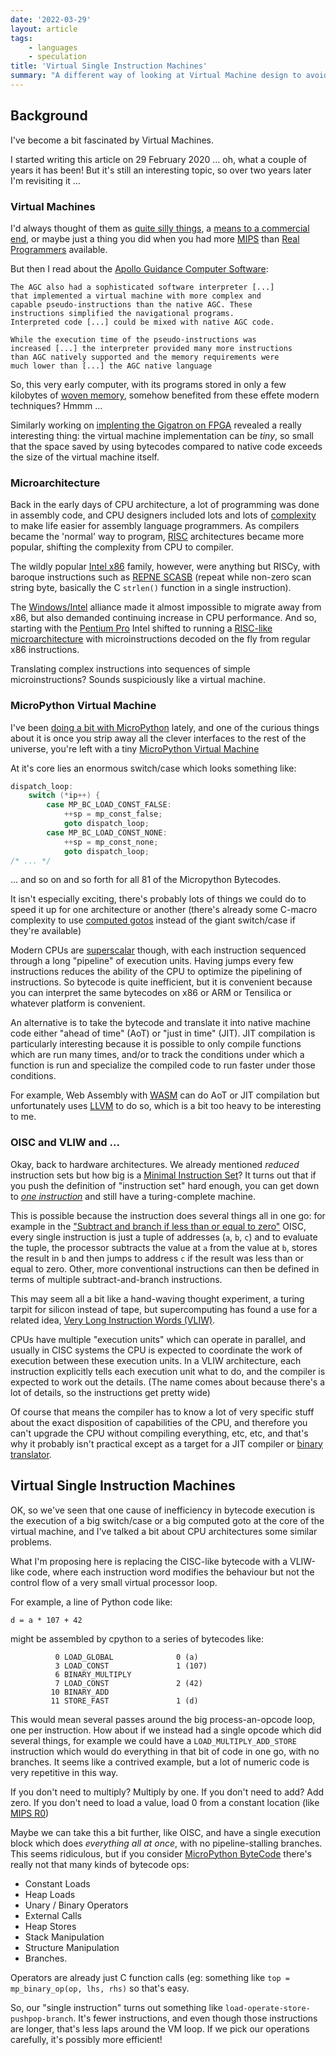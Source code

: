 ```yaml
---
date: '2022-03-29'
layout: article
tags:
    - languages
    - speculation
title: 'Virtual Single Instruction Machines'
summary: "A different way of looking at Virtual Machine design to avoid a big if/elsif selector"
---
```


## Background

I've become a bit fascinated by Virtual Machines.

I started writing this article on 29 February 2020 ... oh, what a couple of years it has been!
But it's still an interesting topic, so over two years later I'm revisiting it ...

### Virtual Machines

I'd always thought of them as [quite silly things](https://en.wikipedia.org/wiki/Esoteric_programming_language), a 
[means to a commercial end](https://en.wikipedia.org/wiki/Java_virtual_machine), or maybe
just a thing you did when you had more
[MIPS](https://en.wikipedia.org/wiki/Instructions_per_second#Millions_of_instructions_per_second_(MIPS))
than [Real](https://www.xkcd.com/378/)
[Programmers](https://en.wikipedia.org/wiki/Real_Programmers_Don%27t_Use_Pascal) available.

But then I read about the [Apollo Guidance Computer Software](https://en.wikipedia.org/wiki/Apollo_Guidance_Computer#Software):

    The AGC also had a sophisticated software interpreter [...]
    that implemented a virtual machine with more complex and
    capable pseudo-instructions than the native AGC. These
    instructions simplified the navigational programs.
    Interpreted code [...] could be mixed with native AGC code.

    While the execution time of the pseudo-instructions was
    increased [...] the interpreter provided many more instructions
    than AGC natively supported and the memory requirements were
    much lower than [...] the AGC native language

So, this very early computer, with its programs stored in only a few kilobytes of
[woven memory](https://en.wikipedia.org/wiki/Core_rope_memory), somehow benefited from
these effete modern techniques?  Hmmm ...

Similarly working on [implenting the Gigatron on FPGA](/art/migen-gigatron/) revealed
a really interesting thing: the virtual machine implementation can be *tiny*, so small
that the space saved by using bytecodes compared to native code exceeds the size of the 
virtual machine itself.

### Microarchitecture

Back in the early days of CPU architecture, a lot of programming was done in 
assembly code, and CPU designers included lots and lots of 
[complexity](https://en.wikipedia.org/wiki/Complex_instruction_set_computer)
to make life easier for assembly language programmers.
As compilers became the 'normal' way to program, 
[RISC](https://en.wikipedia.org/wiki/Reduced_instruction_set_computer) architectures
became more popular, shifting the complexity from CPU to compiler.

The wildly popular [Intel x86](https://en.wikipedia.org/wiki/X86) family, however,
were anything but RISCy, with baroque instructions such as
[REPNE SCASB](https://stackoverflow.com/questions/26783797/repnz-scas-assembly-instruction-specifics)
(repeat while non-zero scan string byte, basically the C `strlen()` function in a
single instruction).

The [Windows/Intel](https://www.wired.com/2017/03/wintel-going-not-dead-yet/) alliance
made it almost impossible to migrate away from x86, but also demanded continuing
increase in CPU performance. And so, starting with the
[Pentium Pro](https://en.wikipedia.org/wiki/Pentium_Pro#Summary)
Intel shifted to running a
[RISC-like microarchitecture](https://en.wikipedia.org/wiki/P6_(microarchitecture))
with microinstructions decoded on the fly from regular x86 instructions.

Translating complex instructions into sequences of simple microinstructions?
Sounds suspiciously like a virtual machine.

### MicroPython Virtual Machine

I've been [doing a bit with MicroPython](/tag/micropython/) lately, and one of the
curious things about it is once you strip away all the clever interfaces to the
rest of the universe, you're left with a tiny
[MicroPython Virtual Machine](https://github.com/micropython/micropython/blob/master/py/vm.c)

At it's core lies an enormous switch/case which looks something like:

```C
dispatch_loop:
    switch (*ip++) {
        case MP_BC_LOAD_CONST_FALSE:
            ++sp = mp_const_false;
            goto dispatch_loop;
        case MP_BC_LOAD_CONST_NONE:
            ++sp = mp_const_none;
            goto dispatch_loop;
/* ... */
```

... and so on and so forth for all 81 of the Micropython Bytecodes.

It isn't especially exciting, there's probably lots of things we could do to
speed it up for one architecture or another (there's already some C-macro complexity
to use
[computed gotos](https://eli.thegreenplace.net/2012/07/12/computed-goto-for-efficient-dispatch-tables)
instead of the giant switch/case if they're available) 

Modern CPUs are [superscalar](https://en.wikipedia.org/wiki/Superscalar_processor) though, 
with each instruction sequenced through a long "pipeline" of execution units. Having jumps every
few instructions reduces the ability of the CPU to optimize the pipelining of instructions.
So bytecode is quite inefficient, but it is convenient because you can interpret the 
same bytecodes on x86 or ARM or Tensilica or whatever platform is convenient.

An alternative is to take the bytecode and translate it into native machine code either 
"ahead of time" (AoT) or "just in time" (JIT).  JIT compilation is particularly interesting
because it is possible to only compile functions which are run many times, and/or to 
track the conditions under which a function is run and specialize the compiled code to run
faster under those conditions.

For example, Web Assembly with [WASM](../web-assembly-on-esp32-with-wasm-wamr/) can do AoT or JIT compilation
but unfortunately uses [LLVM](https://llvm.org/) to do so, which is a bit too heavy to be interesting to me.


### OISC and VLIW and ...

Okay, back to hardware architectures.  We already mentioned *reduced* instruction sets but
how big is a [Minimal Instruction Set](https://en.wikipedia.org/wiki/Minimal_instruction_set_computer)?
It turns out that if you push the definition of "instruction set" hard enough, you can get 
down to *[one instruction](https://en.wikipedia.org/wiki/Single_instruction_computer)* and still have 
a turing-complete machine.

This is possible because the instruction does several things all in one go: for example in the
["Subtract and branch if less than or equal to zero"](https://en.wikipedia.org/wiki/One-instruction_set_computer#Subtract_and_branch_if_less_than_or_equal_to_zero) OISC, every single instruction is just a tuple of addresses (`a`, `b`, `c`)
and to evaluate the tuple, the processor subtracts the value at `a` from the value at `b`, stores the 
result in `b` and then jumps to address `c` if the result was less than or equal to zero.
Other, more conventional instructions can then be defined in terms of multiple subtract-and-branch instructions.

This may seem all a bit like a hand-waving thought experiment, a turing tarpit for silicon instead
of tape, but supercomputing has found a use for a related idea,
[Very Long Instruction Words (VLIW)](https://en.wikipedia.org/wiki/Very_long_instruction_word).

CPUs have multiple "execution units" which can operate in parallel, and usually in CISC systems the CPU
is expected to coordinate the work of execution between these execution units.  In a VLIW architecture,
each instruction explicitly tells each execution unit what to do, and the compiler is expected to work
out the details.
(The name comes about because there's a lot of details, so the instructions get pretty wide)

Of course that means the compiler has to know a lot of very specific stuff about the exact
disposition of capabilities of the CPU, and therefore you can't upgrade the CPU without compiling everything,
etc, etc, and that's why it probably isn't practical except as a target for a JIT compiler or
[binary translator](https://en.wikipedia.org/wiki/Binary_translation).

## Virtual Single Instruction Machines

OK, so we've seen that one cause of inefficiency in bytecode execution is the execution of
a big switch/case or a big computed goto at the core of the virtual machine, and I've talked
a bit about CPU architectures some similar problems.

What I'm proposing here is replacing the CISC-like bytecode with a VLIW-like code, where each instruction word 
modifies the behaviour but not the control flow of a very small virtual processor loop.

For example, a line of Python code like:

    d = a * 107 + 42

might be assembled by cpython to a series of bytecodes like:

              0 LOAD_GLOBAL              0 (a)
              3 LOAD_CONST               1 (107)
              6 BINARY_MULTIPLY     
              7 LOAD_CONST               2 (42)
             10 BINARY_ADD          
             11 STORE_FAST               1 (d)

This would mean several passes around the big process-an-opcode loop, one per instruction.
How about if we instead had a single opcode which did several things, for example we could
have a `LOAD_MULTIPLY_ADD_STORE` instruction which would do everything in that bit of code
in one go, with no branches. It seems like a contrived example, but a lot of numeric code
is very repetitive in this way.

If you don't need to multiply?  Multiply by one.  If you don't need to add?  Add zero.
If you don't need to load a value, load 0 from a constant location
(like [MIPS R0](https://en.wikipedia.org/wiki/MIPS_architecture#Registers))

Maybe we can take this a bit further, like OISC, and have a single execution block which
does *everything all at once*, with no pipeline-stalling branches. This seems ridiculous,
but if you consider [MicroPython ByteCode](https://github.com/micropython/micropython/blob/master/py/bc0.h)
there's really not that many kinds of bytecode ops:

* Constant Loads
* Heap Loads
* Unary / Binary Operators
* External Calls
* Heap Stores
* Stack Manipulation
* Structure Manipulation
* Branches.

Operators are already just C function calls (eg: something like `top = mp_binary_op(op, lhs, rhs)` so that's easy.

So, our "single instruction" turns out something like `load-operate-store-pushpop-branch`.  It's fewer instructions,
and even though those instructions are longer, that's less laps around the VM loop.  If we pick our operations
carefully, it's possibly more efficient!






